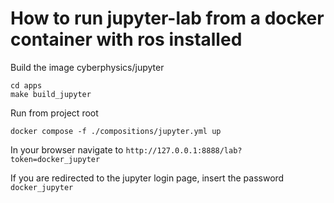 # How to run jupyter-lab from a docker container with ros installed

Build the image cyberphysics/jupyter
```commandline
cd apps
make build_jupyter
```

Run from project root
```commandline
docker compose -f ./compositions/jupyter.yml up
```

In your browser navigate to
`http://127.0.0.1:8888/lab?token=docker_jupyter`

If you are redirected to the jupyter login page, insert the password
`docker_jupyter`

